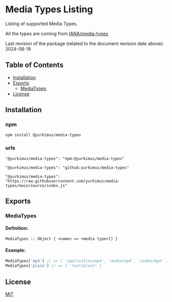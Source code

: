 # Media Types Listing

Listing of supported Media Types.

All the types are coming from
[IANA/media-types](https://www.iana.org/assignments/media-types/media-types.xhtml)

Last revision of the package (related to the document revision date above):
2024-08-19

## Table of Contents

- [Installation](#installation)
- [Exports](#exports)
  - [MediaTypes](#mediatypes)
- [License](#license)

## Installation

### npm

```
npm install @yurkimus/media-types
```

### urls

```
"@yurkimus/media-types": "npm:@yurkimus/media-types"
```

```
"@yurkimus/media-types": "github:yurkimus/media-types"
```

```
"@yurkimus/media-types": "https://raw.githubusercontent.com/yurkimus/media-types/main/source/index.js"
```

## Exports

### MediaTypes

#### Definition:

```
MediaTypes :: Object { <name> => <media type>[] }
```

#### Example:

```javascript
MediaTypes['mp4'] // => [ 'application/mp4', 'audio/mp4', 'video/mp4' ]
MediaTypes['plain'] // => [ 'text/plain' ]
```

## License

[MIT](LICENSE)
